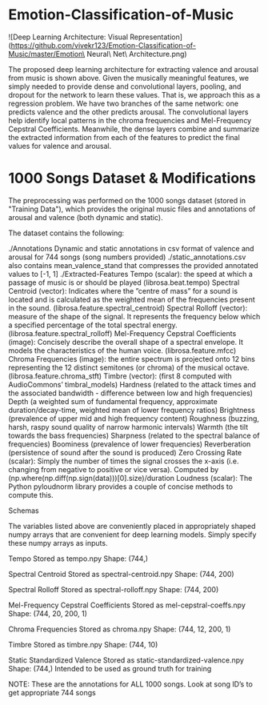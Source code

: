 # Emotion-Classification-of-Music

![Deep Learning Architecture: Visual Representation](https://github.com/vivekr123/Emotion-Classification-of-Music/master/Emotion\ Neural\ Net\ Architecture.png)

The proposed deep learning architecture for extracting valence and arousal from music is shown above. Given the musically meaningful features, we simply needed to provide dense and convolutional layers, pooling, and dropout for the network to learn these values. That is, we approach this as a regression problem. We have two branches of the same network: one predicts valence and the other predicts arousal. The convolutional layers help identify local patterns in the chroma frequencies and Mel-Frequency Cepstral Coefficients. Meanwhile, the dense layers combine and summarize the extracted information from each of the features to predict the final values for valence and arousal.



# 1000 Songs Dataset & Modifications

The preprocessing was performed on the 1000 songs dataset (stored in "Training Data"), which provides the original music files and annotations of arousal and valence (both dynamic and static).

The dataset contains the following:

  ./Annotations
  Dynamic and static annotations in csv format of valence and arousal for 744 songs (song numbers provided)
  ./static_annotations.csv also contains mean_valence_stand that compresses the provided annotated values to [-1, 1]
  ./Extracted-Features
  Tempo (scalar): the speed at which a passage of music is or should be played (librosa.beat.tempo)
  Spectral Centroid (vector): Indicates where the ”centre of mass” for a sound is located and is calculated as the weighted mean of the frequencies present in the sound. (librosa.feature.spectral_centroid)
  Spectral Rolloff (vector): measure of the shape of the signal. It represents the frequency below which a specified percentage of the total spectral energy. (librosa.feature.spectral_rolloff)
  Mel-Frequency Cepstral Coefficients (image): Concisely describe the overall shape of a spectral envelope. It models the characteristics of the human voice. (librosa.feature.mfcc)
  Chroma Frequencies (image):  the entire spectrum is projected onto 12 bins representing the 12 distinct semitones (or chroma) of the musical octave. (librosa.feature.chroma_stft)
  Timbre (vector): (first 8 computed with AudioCommons’ timbral_models)
  Hardness (related to the attack times and the associated bandwidth - difference between low and high frequencies)
  Depth (a weighted sum of fundamental frequency, approximate duration/decay-time, weighted mean of lower frequency ratios)
  Brightness (prevalence of upper mid and high frequency content)
  Roughness (buzzing,  harsh,  raspy  sound  quality  of  narrow  harmonic  intervals)
  Warmth (the tilt towards the bass frequencies)
  Sharpness (related  to  the  spectral  balance of frequencies)
  Boominess (prevalence of lower frequencies)
  Reverberation (persistence of sound after the sound is produced)
  Zero Crossing Rate (scalar): Simply the number of times the signal crosses the x-axis (i.e. changing from negative to positive or vice versa). Computed by (np.where(np.diff(np.sign(data)))[0].size)/duration
  Loudness (scalar): The Python pyloudnorm library provides a couple of concise methods to compute this.

Schemas

The variables listed above are conveniently placed in appropriately shaped numpy arrays that are convenient for deep learning models. Simply specify these numpy arrays as inputs.

Tempo
Stored as tempo.npy
Shape: (744,)

Spectral Centroid
Stored as spectral-centroid.npy
Shape: (744, 200)

Spectral Rolloff
Stored as spectral-rolloff.npy
Shape: (744, 200)

Mel-Frequency Cepstral Coefficients
Stored as mel-cepstral-coeffs.npy
Shape: (744, 20, 200, 1)

Chroma Frequencies
Stored as chroma.npy
Shape: (744, 12, 200, 1)

Timbre
Stored as timbre.npy
Shape: (744, 10)

Static Standardized Valence
Stored as static-standardized-valence.npy
Shape: (744,)
Intended to be used as ground truth for training

NOTE: These are the annotations for ALL 1000 songs. Look at song ID’s to get appropriate 744 songs
